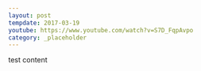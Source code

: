 ```yaml
---
layout: post
tempdate: 2017-03-19
youtube: https://www.youtube.com/watch?v=S7D_FqpAvpo
category: _placeholder
---
```

test content